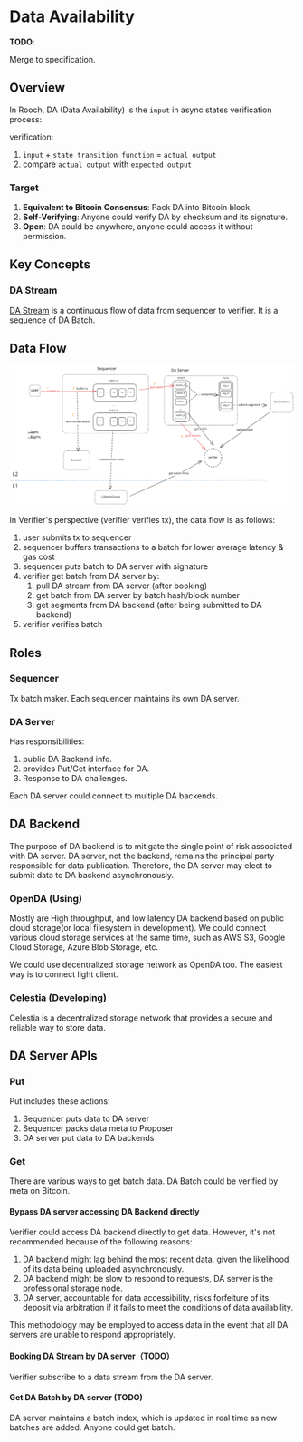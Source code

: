 Data Availability
===

**TODO**:

Merge to specification.

## Overview

In Rooch, DA (Data Availability) is the `input` in async states verification process:

verification:

1. `input` + `state transition function` = `actual output`
2. compare `actual output` with `expected output`

### Target

1. **Equivalent to Bitcoin Consensus**: Pack DA into Bitcoin block.
2. **Self-Verifying**: Anyone could verify DA by checksum and its signature.
3. **Open**: DA could be anywhere, anyone could access it without permission.

## Key Concepts

### DA Stream

[DA Stream](./docs/stream.md) is a continuous flow of data from sequencer to verifier. It is a sequence of DA Batch.

## Data Flow

![da-data-flow](../../docs/website/public/docs/da-data-flow-overview.svg)

In Verifier's perspective (verifier verifies tx), the data flow is as follows:

1. user submits tx to sequencer
2. sequencer buffers transactions to a batch for lower average latency & gas cost
3. sequencer puts batch to DA server with signature
4. verifier get batch from DA server by:
    1. pull DA stream from DA server (after booking)
    2. get batch from DA server by batch hash/block number
    3. get segments from DA backend (after being submitted to DA backend)
5. verifier verifies batch

## Roles

### Sequencer

Tx batch maker. Each sequencer maintains its own DA server.

### DA Server

Has responsibilities:

1. public DA Backend info.
2. provides Put/Get interface for DA.
3. Response to DA challenges.

Each DA server could connect to multiple DA backends.

## DA Backend

The purpose of DA backend is to mitigate the single point of risk associated with DA server. DA server,
not the backend, remains the principal party responsible for data publication. Therefore, the DA server may elect to
submit data to DA backend asynchronously.

### OpenDA (Using)

Mostly are High throughput, and low latency DA backend based on public cloud storage(or local filesystem in
development). We could
connect various cloud storage services at the same time, such as AWS S3, Google Cloud Storage, Azure Blob Storage, etc.

We could use decentralized storage network as OpenDA too. The easiest way is to connect light client.

### Celestia (Developing)

Celestia is a decentralized storage network that provides a secure and reliable way to store data.

## DA Server APIs

### Put

Put includes these actions:

1. Sequencer puts data to DA server
2. Sequencer packs data meta to Proposer
3. DA server put data to DA backends

### Get

There are various ways to get batch data. DA Batch could be verified by meta on Bitcoin.

#### Bypass DA server accessing DA Backend directly

Verifier could access DA backend directly to get data. However, it's not recommended because of the following reasons:

1. DA backend might lag behind the most recent data, given the likelihood of its data being uploaded asynchronously.
2. DA backend might be slow to respond to requests, DA server is the professional storage node.
3. DA server, accountable for data accessibility, risks forfeiture of its deposit via arbitration if it fails to meet
   the conditions of data availability.

This methodology may be employed to access data in the event that all DA servers are unable to respond appropriately.

#### Booking DA Stream by DA server（TODO）

Verifier subscribe to a data stream from the DA server.

#### Get DA Batch by DA server (TODO)

DA server maintains a batch index, which is updated in real time as new batches are added. Anyone could get batch.
